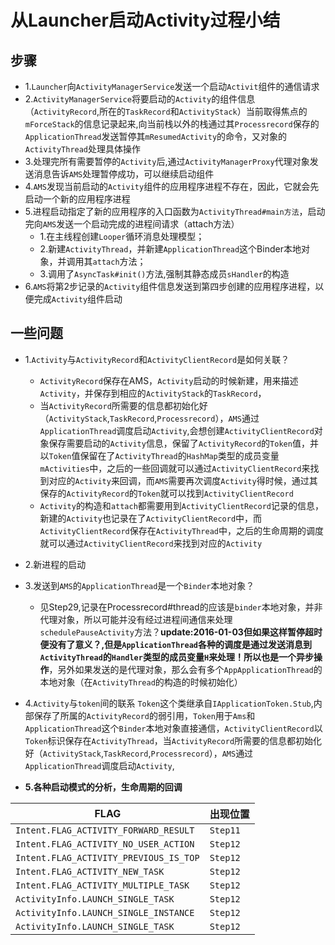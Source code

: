 # 从Launcher启动Activity过程小结
## 步骤
* 1.`Launcher`向`ActivityManagerService`发送一个启动`Activit`组件的通信请求
* 2.`ActivityManagerService`将要启动的`Activity`的组件信息（`ActivityRecord`,所在的`TaskRecord`和`ActivityStack`）当前取得焦点的`mForceStack`的信息记录起来,向当前栈以外的栈通过其`Processrecord`保存的`ApplicationThread`发送暂停其`mResumedActivity`的命令，又对象的`ActivityThread`处理具体操作
* 3.处理完所有需要暂停的`Activity`后,通过`ActivityManagerProxy`代理对象发送消息告诉`AMS`处理暂停成功，可以继续启动组件
* 4.`AMS`发现当前启动的`Activity`组件的应用程序进程不存在，因此，它就会先启动一个新的应用程序进程
* 5.进程启动指定了新的应用程序的入口函数为`ActivityThread#main方法`，启动完向`AMS`发送一个启动完成的进程间请求（attach方法）
  - 1.在主线程创建`Looper`循环消息处理模型；
  - 2.新建`ActivityThread`，并新建`ApplicationThread`这个Binder本地对象，并调用其`attach`方法；
  - 3.调用了`AsyncTask#init()`方法,强制其静态成员`sHandler`的构造
* 6.`AMS`将第2步记录的`Activity`组件信息发送到第四步创建的应用程序进程，以便完成`Activity`组件启动

## 一些问题
* 1.`Activity`与`ActivityRecord`和`ActivityClientRecord`是如何关联？
  - `ActivityRecord`保存在AMS，`Activity`启动的时候新建，用来描述`Activity`，并保存到相应的`ActivityStack`的`TaskRecord`，
  - 当`ActivityRecord`所需要的信息都初始化好（`ActivityStack`,`TaskRecord`,`Processrecord`），`AMS`通过`ApplicationThread`调度启动`Activity`,会想创建`ActivityClientRecord`对象保存需要启动的`Activity`信息，保留了`ActivityRecord`的`Token`值，并以`Token`值保留在了`ActivityThread`的`HashMap`类型的成员变量`mActivities`中，之后的一些回调就可以通过`ActivityClientRecord`来找到对应的`Activity`来回调，而`AMS`需要再次调度`Activity`得时候，通过其保存的`ActivityRecord`的`Token`就可以找到`ActivityClientRecord`
  - `Activity`的构造和`attach`都需要用到`ActivityClientRecord`记录的信息，新建的`Activity`也记录在了`ActivityClientRecord`中，而`ActivityClientRecord`保存在`ActivityThread`中，之后的生命周期的调度就可以通过`ActivityClientRecord`来找到对应的`Activity`

* 2.新进程的启动

* 3.发送到`AMS`的`ApplicationThread`是一个`Binder`本地对象？
  - 见Step29,记录在Processrecord#thread的应该是`binder`本地对象，并非代理对象，所以可能并没有经过进程间通信来处理`schedulePauseActivity`方法？__update:2016-01-03但如果这样暂停超时便没有了意义？,但是`ApplicationThread`各种的调度是通过发送消息到`ActivityThread`的`Handler`类型的成员变量`H`来处理！所以也是一个异步操作__，另外如果发送的是代理对象，那么会有多个`AppApplicationThread`的本地对象（在`ActivityThread`的构造的时候初始化）

* 4.`Activity`与`token`间的联系
  `Token`这个类继承自`IApplicationToken.Stub`,内部保存了所属的`ActivityRecord`的弱引用，`Token`用于`Ams`和`ApplicationThread`这个`Binder`本地对象直接通信，`ActivityClientRecord`以`Token`标识保存在`ActivityThread`，当`ActivityRecord`所需要的信息都初始化好（`ActivityStack`,`TaskRecord`,`Processrecord`），`AMS`通过`ApplicationThread`调度启动`Activity`,

* __5.各种启动模式的分析，生命周期的回调__

|     FLAG      |     出现位置      |
|---------------|------------------|
|`Intent.FLAG_ACTIVITY_FORWARD_RESULT`|`Step11`|
|`Intent.FLAG_ACTIVITY_NO_USER_ACTION`|`Step12`|
|`Intent.FLAG_ACTIVITY_PREVIOUS_IS_TOP`|`Step12`|
|`Intent.FLAG_ACTIVITY_NEW_TASK`|`Step12`|
|`Intent.FLAG_ACTIVITY_MULTIPLE_TASK`|`Step12`|
|`ActivityInfo.LAUNCH_SINGLE_TASK`|`Step12`|
|`ActivityInfo.LAUNCH_SINGLE_INSTANCE`|`Step12`|
|`ActivityInfo.LAUNCH_SINGLE_TASK`|`Step12`|
